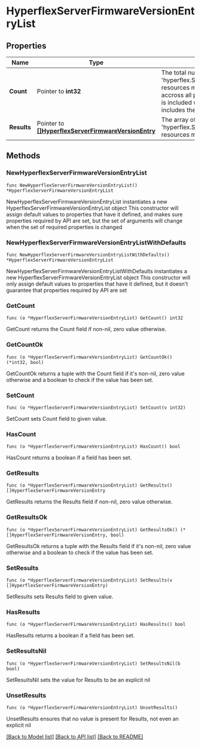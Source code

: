 # HyperflexServerFirmwareVersionEntryList

## Properties

Name | Type | Description | Notes
------------ | ------------- | ------------- | -------------
**Count** | Pointer to **int32** | The total number of &#39;hyperflex.ServerFirmwareVersionEntry&#39; resources matching the request, accross all pages. The &#39;Count&#39; attribute is included when the HTTP GET request includes the &#39;$inlinecount&#39; parameter. | [optional] 
**Results** | Pointer to [**[]HyperflexServerFirmwareVersionEntry**](hyperflex.ServerFirmwareVersionEntry.md) | The array of &#39;hyperflex.ServerFirmwareVersionEntry&#39; resources matching the request. | [optional] 

## Methods

### NewHyperflexServerFirmwareVersionEntryList

`func NewHyperflexServerFirmwareVersionEntryList() *HyperflexServerFirmwareVersionEntryList`

NewHyperflexServerFirmwareVersionEntryList instantiates a new HyperflexServerFirmwareVersionEntryList object
This constructor will assign default values to properties that have it defined,
and makes sure properties required by API are set, but the set of arguments
will change when the set of required properties is changed

### NewHyperflexServerFirmwareVersionEntryListWithDefaults

`func NewHyperflexServerFirmwareVersionEntryListWithDefaults() *HyperflexServerFirmwareVersionEntryList`

NewHyperflexServerFirmwareVersionEntryListWithDefaults instantiates a new HyperflexServerFirmwareVersionEntryList object
This constructor will only assign default values to properties that have it defined,
but it doesn't guarantee that properties required by API are set

### GetCount

`func (o *HyperflexServerFirmwareVersionEntryList) GetCount() int32`

GetCount returns the Count field if non-nil, zero value otherwise.

### GetCountOk

`func (o *HyperflexServerFirmwareVersionEntryList) GetCountOk() (*int32, bool)`

GetCountOk returns a tuple with the Count field if it's non-nil, zero value otherwise
and a boolean to check if the value has been set.

### SetCount

`func (o *HyperflexServerFirmwareVersionEntryList) SetCount(v int32)`

SetCount sets Count field to given value.

### HasCount

`func (o *HyperflexServerFirmwareVersionEntryList) HasCount() bool`

HasCount returns a boolean if a field has been set.

### GetResults

`func (o *HyperflexServerFirmwareVersionEntryList) GetResults() []HyperflexServerFirmwareVersionEntry`

GetResults returns the Results field if non-nil, zero value otherwise.

### GetResultsOk

`func (o *HyperflexServerFirmwareVersionEntryList) GetResultsOk() (*[]HyperflexServerFirmwareVersionEntry, bool)`

GetResultsOk returns a tuple with the Results field if it's non-nil, zero value otherwise
and a boolean to check if the value has been set.

### SetResults

`func (o *HyperflexServerFirmwareVersionEntryList) SetResults(v []HyperflexServerFirmwareVersionEntry)`

SetResults sets Results field to given value.

### HasResults

`func (o *HyperflexServerFirmwareVersionEntryList) HasResults() bool`

HasResults returns a boolean if a field has been set.

### SetResultsNil

`func (o *HyperflexServerFirmwareVersionEntryList) SetResultsNil(b bool)`

 SetResultsNil sets the value for Results to be an explicit nil

### UnsetResults
`func (o *HyperflexServerFirmwareVersionEntryList) UnsetResults()`

UnsetResults ensures that no value is present for Results, not even an explicit nil

[[Back to Model list]](../README.md#documentation-for-models) [[Back to API list]](../README.md#documentation-for-api-endpoints) [[Back to README]](../README.md)


